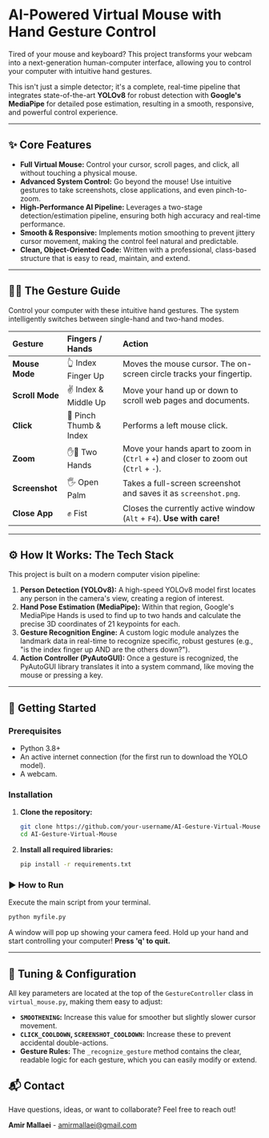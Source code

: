 # AI-Powered Virtual Mouse with Hand Gesture Control

Tired of your mouse and keyboard? This project transforms your webcam into a next-generation human-computer interface, allowing you to control your computer with intuitive hand gestures.

This isn't just a simple detector; it's a complete, real-time pipeline that integrates state-of-the-art **YOLOv8** for robust detection with **Google's MediaPipe** for detailed pose estimation, resulting in a smooth, responsive, and powerful control experience.

---

## ✨ Core Features

*   **Full Virtual Mouse:** Control your cursor, scroll pages, and click, all without touching a physical mouse.
*   **Advanced System Control:** Go beyond the mouse! Use intuitive gestures to take screenshots, close applications, and even pinch-to-zoom.
*   **High-Performance AI Pipeline:** Leverages a two-stage detection/estimation pipeline, ensuring both high accuracy and real-time performance.
*   **Smooth & Responsive:** Implements motion smoothing to prevent jittery cursor movement, making the control feel natural and predictable.
*   **Clean, Object-Oriented Code:** Written with a professional, class-based structure that is easy to read, maintain, and extend.

---

## 🙋‍♂️ The Gesture Guide

Control your computer with these intuitive hand gestures. The system intelligently switches between single-hand and two-hand modes.

| Gesture | Fingers / Hands | Action |
| :--- | :--- | :--- |
| **Mouse Mode** | 👆 Index Finger Up | Moves the mouse cursor. The on-screen circle tracks your fingertip. |
| **Scroll Mode** | ✌️ Index & Middle Up | Move your hand up or down to scroll web pages and documents. |
| **Click** | 🤏 Pinch Thumb & Index | Performs a left mouse click. |
| **Zoom** | ✋🤚 Two Hands | Move your hands apart to zoom in (`Ctrl` + `+`) and closer to zoom out (`Ctrl` + `-`). |
| **Screenshot** | 🖐️ Open Palm | Takes a full-screen screenshot and saves it as `screenshot.png`. |
| **Close App** | ✊ Fist | Closes the currently active window (`Alt` + `F4`). **Use with care!** |

---

## ⚙️ How It Works: The Tech Stack

This project is built on a modern computer vision pipeline:

1.  **Person Detection (YOLOv8):** A high-speed YOLOv8 model first locates any person in the camera's view, creating a region of interest.
2.  **Hand Pose Estimation (MediaPipe):** Within that region, Google's MediaPipe Hands is used to find up to two hands and calculate the precise 3D coordinates of 21 keypoints for each.
3.  **Gesture Recognition Engine:** A custom logic module analyzes the landmark data in real-time to recognize specific, robust gestures (e.g., "is the index finger up AND are the others down?").
4.  **Action Controller (PyAutoGUI):** Once a gesture is recognized, the PyAutoGUI library translates it into a system command, like moving the mouse or pressing a key.

---

## 🚀 Getting Started

### Prerequisites
- Python 3.8+
- An active internet connection (for the first run to download the YOLO model).
- A webcam.

### Installation
1.  **Clone the repository:**
    ```bash
    git clone https://github.com/your-username/AI-Gesture-Virtual-Mouse.git
    cd AI-Gesture-Virtual-Mouse
    ```

2.  **Install all required libraries:**
    ```bash
    pip install -r requirements.txt
    ```

### ▶️ How to Run
Execute the main script from your terminal.

```bash
python myfile.py
```
A window will pop up showing your camera feed. Hold up your hand and start controlling your computer! **Press 'q' to quit.**

---

## 🔧 Tuning & Configuration

All key parameters are located at the top of the `GestureController` class in `virtual_mouse.py`, making them easy to adjust:

*   **`SMOOTHENING`:** Increase this value for smoother but slightly slower cursor movement.
*   **`CLICK_COOLDOWN`, `SCREENSHOT_COOLDOWN`:** Increase these to prevent accidental double-actions.
*   **Gesture Rules:** The `_recognize_gesture` method contains the clear, readable logic for each gesture, which you can easily modify or extend.

## 📬 Contact
Have questions, ideas, or want to collaborate? Feel free to reach out!

**Amir Mallaei** - [amirmallaei@gmail.com](mailto:amirmallaei@gmail.com)
